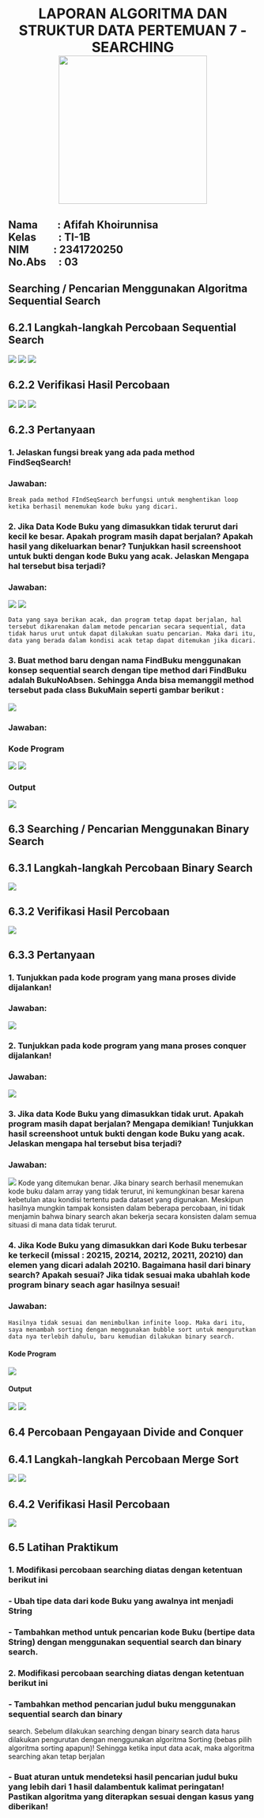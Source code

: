 <h1 align="center">LAPORAN ALGORITMA DAN STRUKTUR DATA
PERTEMUAN  7 - SEARCHING

<br>
<img src="picture/logopolinema.png" height="300">
</h1>

<h2>Nama &nbsp;&nbsp;&nbsp;&nbsp;&nbsp;&nbsp;&nbsp;:&nbsp;Afifah Khoirunnisa
<br>
Kelas &nbsp;&nbsp;&nbsp;&nbsp;&nbsp;&nbsp;&nbsp;&nbsp;:&nbsp;TI-1B
<br>
NIM&nbsp;&nbsp;&nbsp;&nbsp;&nbsp;&nbsp;&nbsp;&nbsp;&nbsp;&nbsp;:&nbsp;2341720250
<br>
No.Abs&nbsp;&nbsp;&nbsp;&nbsp;&nbsp;:&nbsp;03</h2>

## Searching / Pencarian Menggunakan Algoritma Sequential Search
## 6.2.1 Langkah-langkah Percobaan Sequential Search
<img src="picture/code-Buku.png">
<img src="picture/code-PencarianBuku.png">
<img src="picture/code-BukuMainSeqSearch.png">

## 6.2.2 Verifikasi Hasil Percobaan

<img src="picture/Masukkan Data Buku.png">
<img src="picture/Pencarian Data.png">
<img src="picture/code - PencarianBuku03.png">

## 6.2.3 Pertanyaan

### 1. Jelaskan fungsi break yang ada pada method FindSeqSearch!
### Jawaban:
    Break pada method FIndSeqSearch berfungsi untuk menghentikan loop ketika berhasil menemukan kode buku yang dicari.

### 2. Jika Data Kode Buku yang dimasukkan tidak terurut dari kecil ke besar. Apakah program masih dapat berjalan? Apakah hasil yang dikeluarkan benar? Tunjukkan hasil screenshoot untuk bukti dengan kode Buku yang acak. Jelaskan Mengapa hal tersebut bisa terjadi?
### Jawaban:

<img src="picture/Output - Data Acak.png">
<img src="picture/Output - Data Keseluruhan Acak, Hasil Benar.png">

    Data yang saya berikan acak, dan program tetap dapat berjalan, hal tersebut dikarenakan dalam metode pencarian secara sequential, data tidak harus urut untuk dapat dilakukan suatu pencarian. Maka dari itu, data yang berada dalam kondisi acak tetap dapat ditemukan jika dicari.

### 3. Buat method baru dengan nama FindBuku menggunakan konsep sequential search dengan tipe method dari FindBuku adalah BukuNoAbsen. Sehingga Anda bisa memanggil method tersebut pada class BukuMain seperti gambar berikut :

<img src="picture/soal - dataBuku.png">

### Jawaban: 
### Kode Program
<img src="picture/code - Method FindBuku.png">
<img src="picture/code - sysout FindBuku.png">

### Output
<img src="picture/Output - Method FIndBuku.png">

## 6.3 Searching / Pencarian Menggunakan Binary Search
## 6.3.1 Langkah-langkah Percobaan Binary Search
<img src="picture/code - BinarySearch.png">

## 6.3.2 Verifikasi Hasil Percobaan
<img src="picture/Output - BInary Search.png">

## 6.3.3 Pertanyaan
### 1. Tunjukkan pada kode program yang mana proses divide dijalankan!
### Jawaban: 
<img src="picture/code - divide.png">

### 2. Tunjukkan pada kode program yang mana proses conquer dijalankan!
### Jawaban: 
<img src="picture/code - conquer.png">

### 3. Jika data Kode Buku yang dimasukkan tidak urut. Apakah program masih dapat berjalan? Mengapa demikian! Tunjukkan hasil screenshoot untuk bukti dengan kode Buku yang acak. Jelaskan mengapa hal tersebut bisa terjadi?
### Jawaban: 
<img src="picture/Output - soal BinarySearch 3.png">
    Kode yang ditemukan benar. Jika binary search berhasil menemukan kode buku dalam array yang tidak terurut, ini kemungkinan besar karena kebetulan atau kondisi tertentu pada dataset yang digunakan. Meskipun hasilnya mungkin tampak konsisten dalam beberapa percobaan, ini tidak menjamin bahwa binary search akan bekerja secara konsisten dalam semua situasi di mana data tidak terurut. 


### 4. Jika Kode Buku yang dimasukkan dari Kode Buku terbesar ke terkecil (missal : 20215, 20214, 20212, 20211, 20210) dan elemen yang dicari adalah 20210. Bagaimana hasil dari binary search? Apakah sesuai? Jika tidak sesuai maka ubahlah kode program binary seach agar hasilnya sesuai!
### Jawaban: 
    Hasilnya tidak sesuai dan menimbulkan infinite loop. Maka dari itu, saya menambah sorting dengan menggunakan bubble sort untuk mengurutkan data nya terlebih dahulu, baru kemudian dilakukan binary search.

#### Kode Program
<img src="picture/code - BinarySearch_Revisi.png">

#### Output
<img src="picture/output - binary code revisi 1.png">
<img src="picture/output - binary search revisi 2.png">

## 6.4 Percobaan Pengayaan Divide and Conquer
## 6.4.1 Langkah-langkah Percobaan Merge Sort
<img src="picture/code - merge sorting.png">
<img src="picture/code - merge sorting.png">

## 6.4.2 Verifikasi Hasil Percobaan
<img src="picture/output - merge sort.png">

## 6.5 Latihan Praktikum
### 1. Modifikasi percobaan searching diatas dengan ketentuan berikut ini
### - Ubah tipe data dari kode Buku yang awalnya int menjadi String
### - Tambahkan method untuk pencarian kode Buku (bertipe data String) dengan menggunakan sequential search dan binary search.

### 2. Modifikasi percobaan searching diatas dengan ketentuan berikut ini
### - Tambahkan method pencarian judul buku menggunakan sequential search dan binary
search. Sebelum dilakukan searching dengan binary search data harus dilakukan pengurutan
dengan menggunakan algoritma Sorting (bebas pilih algoritma sorting apapun)! Sehingga
ketika input data acak, maka algoritma searching akan tetap berjalan
### - Buat aturan untuk mendeteksi hasil pencarian judul buku yang lebih dari 1 hasil dalambentuk kalimat peringatan! Pastikan algoritma yang diterapkan sesuai dengan kasus yang diberikan!


